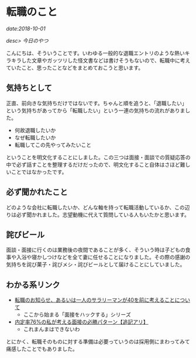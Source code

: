 # 転職のこと

*date:2018-10-01*

*desc> 今日のやつ*

こんにちは、そういうことです。いわゆる一般的な退職エントリのような熱いキラキラした文章やガッツリした怪文書などは書けそうもないので、転職中に考えていたこと、思ったことなどをまとめておこうと思います。

## 気持ちとして
正直、前向きな気持ちだけではないです。ちゃんと順を追うと、「退職したい」という気持ちがあってから「転職したい」という一連の気持ちの流れがありました。  
- 何故退職したいか
- なぜ転職したいか
- 転職してこの先やってみたいこと

ということを明文化することにしました。この三つは面接・面談での質疑応答の中で必ず話すことを整理するだけだったので、明文化すること自体はさほど難しいことではなかったです。

## 必ず聞かれたこと
どのような会社に転職したいか、どんな軸を持って転職活動しているか、この辺りは必ず聞かれました。志望動機に代えて質問している人もいたかと思います。

## 詫びビール
面談・面接に行くのは業務後の夜間であることが多く、そういう時は子どもの食事や入浴や寝かしつけなどを全て妻に任せることになりました。その際の感謝の気持ちを詫び菓子・詫びメシ・詫びビールとして届けることにしていました。

## わかる系リンク
- [転職のお知らせ、あるいは一人のサラリーマンが40を前に考えることについて](https://youkoseki.com/f/moving2018)
  - ここから始まる「面接をハックする」シリーズ
- [内定率76%の私が考える面接の必勝パターン【追記アリ】](https://anond.hatelabo.jp/20180912194529)
  - これまんまはできないわ

とにかく、転職そのものに対する準備は必要っていうのは採用側にまわってみて痛感したことでもありました。